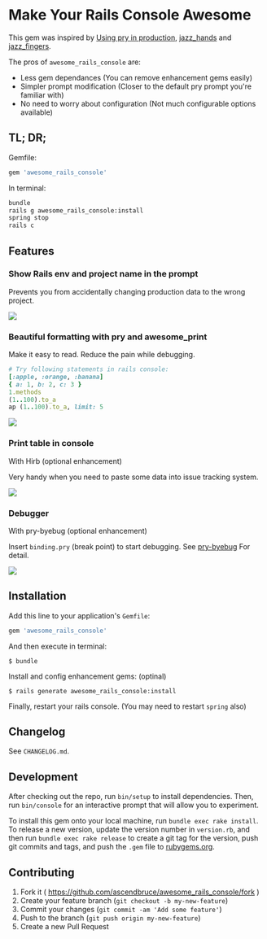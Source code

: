 # Make Your Rails Console Awesome

This gem was inspired by [Using pry in production](https://bugsnag.com/blog/production-pry), [jazz_hands](https://github.com/nixme/jazz_hands) and [jazz_fingers](https://github.com/plribeiro3000/jazz_fingers).

The pros of `awesome_rails_console` are:

* Less gem dependances (You can remove enhancement gems easily)
* Simpler prompt modification (Closer to the default pry prompt you're familiar with)
* No need to worry about configuration (Not much configurable options available)

## TL; DR;

Gemfile:

``` ruby
gem 'awesome_rails_console'
```

In terminal:

``` sh
bundle
rails g awesome_rails_console:install
spring stop
rails c
```

## Features

### Show Rails env and project name in the prompt

Prevents you from accidentally changing production data to the wrong project.

![](http://i.imgur.com/CKrJYqk.png)

### Beautiful formatting with pry and awesome_print

Make it easy to read. Reduce the pain while debugging.

```ruby
# Try following statements in rails console:
[:apple, :orange, :banana]
{ a: 1, b: 2, c: 3 }
1.methods
(1..100).to_a
ap (1..100).to_a, limit: 5
```

![](http://i.imgur.com/I1iV8n9.png)

### Print table in console

With Hirb (optional enhancement)

Very handy when you need to paste some data into issue tracking system.

![](http://i.imgur.com/9z3XDSU.png)

### Debugger

With pry-byebug (optional enhancement)

Insert `binding.pry` (break point) to start debugging. See [pry-byebug](https://github.com/deivid-rodriguez/pry-byebug) For detail.

![](http://i.imgur.com/mJbC24h.png)

## Installation

Add this line to your application's `Gemfile`:

```ruby
gem 'awesome_rails_console'
```

And then execute in terminal:

    $ bundle

Install and config enhancement gems: (optinal)

    $ rails generate awesome_rails_console:install

Finally, restart your rails console. (You may need to restart `spring` also)

## Changelog

See `CHANGELOG.md`.

## Development

After checking out the repo, run `bin/setup` to install dependencies. Then, run `bin/console` for an interactive prompt that will allow you to experiment.

To install this gem onto your local machine, run `bundle exec rake install`. To release a new version, update the version number in `version.rb`, and then run `bundle exec rake release` to create a git tag for the version, push git commits and tags, and push the `.gem` file to [rubygems.org](https://rubygems.org).

## Contributing

1. Fork it ( https://github.com/ascendbruce/awesome_rails_console/fork )
2. Create your feature branch (`git checkout -b my-new-feature`)
3. Commit your changes (`git commit -am 'Add some feature'`)
4. Push to the branch (`git push origin my-new-feature`)
5. Create a new Pull Request
